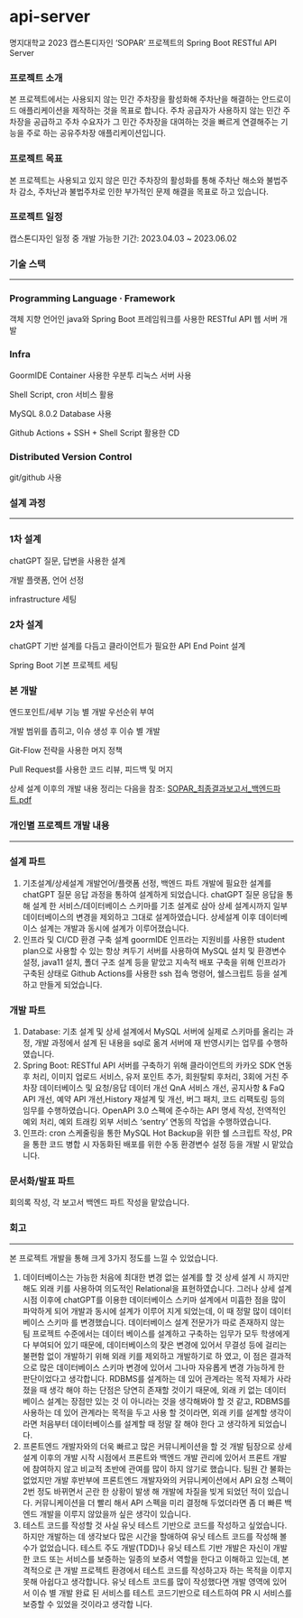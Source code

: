 # api-server

명지대학교 2023 캡스톤디자인 ‘SOPAR’ 프로젝트의 Spring Boot RESTful API Server

### 프로젝트 소개

본 프로젝트에서는 사용되지 않는 민간 주차장을 활성화해 주차난을 해결하는 안드로이드 애플리케이션을 제작하는 것을 목표로 합니다. 주차 공급자가 사용하지 않는 민간 주차장을 공급하고 주차 수요자가 그 민간 주차장을 대여하는 것을 빠르게 연결해주는 기능을 주로 하는 공유주차장 애플리케이션입니다.

### 프로젝트 목표

본 프로젝트는 사용되고 있지 않은 민간 주차장의 활성화를 통해 주차난 해소와 불법주차 감소, 주차난과 불법주차로 인한 부가적인 문제 해결을 목표로 하고 있습니다.

### 프로젝트 일정

캡스톤디자인 일정 중 개발 가능한 기간: 2023.04.03 ~ 2023.06.02

### 기술 스택

---

### Programming Language · Framework

객체 지향 언어인 java와 Spring Boot 프레임워크를 사용한 RESTful API 웹 서버 개발

### Infra

GoormIDE Container 사용한 우분투 리눅스 서버 사용

Shell Script, cron 서비스 활용

MySQL 8.0.2 Database 사용

Github Actions + SSH + Shell Script 활용한 CD

### Distributed Version Control

git/github 사용

### 설계 과정

---

### 1차 설계

chatGPT 질문, 답변을 사용한 설계

개발 플랫폼, 언어 선정

infrastructure 세팅

### 2차 설계

chatGPT 기반 설계를 다듬고 클라이언트가 필요한 API End Point 설계

Spring Boot 기본 프로젝트 세팅

### 본 개발

엔드포인트/세부 기능 별 개발 우선순위 부여

개발 범위를 좁히고, 이슈 생성 후 이슈 별 개발

Git-Flow 전략을 사용한 머지 정책

Pull Request를 사용한 코드 리뷰, 피드백 및 머지

상세 설계 이후의 개발 내용 정리는 다음을 참조: 
[SOPAR_최종결과보고서_백엔드파트.pdf](https://github.com/terria1020/api-server/files/11797378/SOPAR_._.pdf)


### 개인별 프로젝트 개발 내용

---

### 설계 파트

1. 기초설계/상세설계
개발언어/플랫폼 선정, 백엔드 파트 개발에 필요한 설계를 chatGPT 질문 응답 과정을 통하여 설계하게 되었습니다. chatGPT 질문 응답을 통해 설계 한 서비스/데이터베이스 스키마를 기초 설계로 삼아 상세 설계시까지 일부 데이터베이스의 변경을 제외하고 그대로 설계하였습니다. 상세설계 이후 데이터베이스 설계는 개발과 동시에 설계가 이루어졌습니다.
2. 인프라 및 CI/CD 환경 구축 설계
goormIDE 인프라는 지원비를 사용한 student plan으로 사용할 수 있는 항상 켜두기 서버를 사용하여 MySQL 설치 및 환경변수 설정, java11 설치, 폴더 구조 설계 등을 맡았고 지속적 배포 구축을 위해 인프라가 구축된 상태로 Github Actions를 사용한 ssh 접속 명령어, 쉘스크립트 등을 설계하고 만들게 되었습니다.

### 개발 파트

1. Database:
기초 설계 및 상세 설계에서 MySQL 서버에 실제로 스키마를 올리는 과정, 개발 과정에서 설계 된 내용을 sql로 옮겨 서버에 재 반영시키는 업무를 수행하였습니다.
2. Spring Boot:
RESTful API 서버를 구축하기 위해 클라이언트의 카카오 SDK 연동 후 처리, 이미지 업로드 서비스, 유저 포인트 추가, 회원탈퇴 후처리, 3회에 거친 주차장 데이터베이스 및 요청/응답 데이터 개선 QnA 서비스 개선, 공지사항 & FaQ API 개선, 예약 API 개선,History 재설계 및 개선, 버그 패치, 코드 리팩토링 등의 임무를 수행하였습니다.
OpenAPI 3.0 스펙에 준수하는 API 명세 작성, 전역적인 예외 처리, 예외 트래킹 외부 서비스 ‘sentry’ 연동의 작업을 수행하였습니다.
3. 인프라:
cron 스케줄링을 통한 MySQL Hot Backup을 위한 쉘 스크립트 작성, PR을 통한 코드 병합 시 자동화된 배포를 위한 수동 환경변수 설정 등을 개발 시 맡았습니다.

### 문서화/발표 파트

회의록 작성, 각 보고서 백엔드 파트 작성을 맡았습니다.

### 회고

---

본 프로젝트 개발을 통해 크게 3가지 정도를 느낄 수 있었습니다.

1. 데이터베이스는 가능한 처음에 최대한 변경 없는 설계를 할 것
상세 설계 시 까지만 해도 외래 키를 사용하여 의도적인 Relational을 표현하였습니다.
그러나 상세 설계 시점 이후에 chatGPT를 이용한 데이터베이스 스키마 설계에서 미흡한 점을 많이 파악하게 되어 개발과 동시에 설계가 이루어 지게 되었는데, 이 때 정말 많이 데이터베이스 스키마 를 변경했습니다. 데이터베이스 설계 전문가가 따로 존재하지 않는 팀 프로젝트 수준에서는 데이터 베이스를 설계하고 구축하는 임무가 모두 학생에게 다 부여되어 있기 때문에, 데이터베이스의 잦은 변경에 있어서 무결성 등에 걸리는 불편함 없이 개발하기 위해 외래 키를 제외하고 개발하기로 하 였고, 이 점은 결과적으로 많은 데이터베이스 스키마 변경에 있어서 그나마 자유롭게 변경 가능하게 한 판단이었다고 생각합니다. RDBMS를 설계하는 데 있어 관계라는 목적 자체가 사라졌을 때 생각 해야 하는 단점은 당연히 존재할 것이기 때문에, 외래 키 없는 데이터베이스 설계는 장점만 있는 것 이 아니라는 것을 생각해봐야 할 것 같고, RDBMS를 사용하는 데 있어 관계라는 목적을 두고 사용 할 것이라면, 외래 키를 설계할 생각이라면 처음부터 데이터베이스를 설계할 때 정말 잘 해야 한다 고 생각하게 되었습니다.
2. 프론트엔드 개발자와의 더욱 빠르고 많은 커뮤니케이션을 할 것
개발 팀장으로 상세 설계 이후의 개발 시작 시점에서 프론트와 백엔드 개발 관리에 있어서 프론트 개발에 참여하지 않고 비교적 초반에 관여를 많이 하지 않기로 했습니다. 팀원 간 불화는 없었지만 개발 후반부에 프론트엔드 개발자와의 커뮤니케이션에서 API 요청 스펙이 2번 정도 바뀌면서 곤란 한 상황이 발생 해 개발에 차질을 빚게 되었던 적이 있습니다. 커뮤니케이션을 더 빨리 해서 API 스펙을 미리 결정해 두었더라면 좀 더 빠른 백엔드 개발을 이루지 않았을까 싶은 생각이 있습니다.
3. 테스트 코드를 작성할 것
사실 유닛 테스트 기반으로 코드를 작성하고 싶었습니다. 하지만 개발하는 데 생각보다 많은 시간을 할애하여 유닛 테스트 코드를 작성해 볼 수가 없었습니다. 테스트 주도 개발(TDD)나 유닛 테스트 기반 개발은 자신이 개발한 코드 또는 서비스를 보증하는 일종의 보증서 역할을 한다고 이해하고 있는데, 본격적으로 큰 개발 프로젝트 환경에서 테스트 코드를 작성하고자 하는 목적을 이루지 못해 아쉽다고 생각합니다. 유닛 테스트 코드를 많이 작성했다면 개발 영역에 있어서 이슈 별 개발 완료 된 서비스를 테스트 코드기반으로 테스트하여 PR 시 서비스를 보증할 수 있었을 것이라고 생각합 니다.
